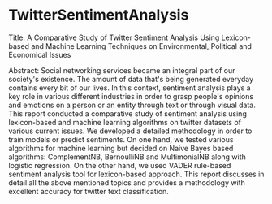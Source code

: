 # TwitterSentimentAnalysis
Title: A Comparative Study of Twitter Sentiment Analysis Using Lexicon-based and Machine Learning Techniques on Environmental, Political and Economical Issues

Abstract: 	Social networking services became an integral part of our society's existence. The amount of data that's being generated everyday contains every bit of our lives. In this context, sentiment analysis plays a key role in various different industries in order to grasp people's opinions and emotions on a person or an entity through text or through visual data. This report conducted a comparative study of sentiment analysis using lexicon-based and machine learning algorithms on twitter datasets of various current issues. We developed a detailed methodology in order to train models or predict sentiments. On one hand, we tested various algorithms for machine learning but decided on Naive Bayes based algorithms: ComplementNB, BernoulliNB and MultimonialNB along with logistic regression. On the other hand, we used VADER rule-based sentiment analysis tool for lexicon-based approach. This report discusses in detail all the above mentioned topics and provides a methodology with excellent accuracy for twitter text classification. 
